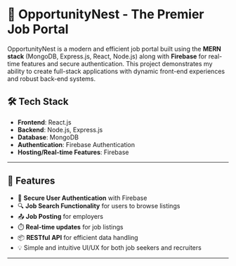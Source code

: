 # 🚀 OpportunityNest - The Premier Job Portal

OpportunityNest is a modern and efficient job portal built using the **MERN stack** (MongoDB, Express.js, React, Node.js) along with **Firebase** for real-time features and secure authentication. This project demonstrates my ability to create full-stack applications with dynamic front-end experiences and robust back-end systems.

## 🛠️ Tech Stack

- **Frontend**: React.js
- **Backend**: Node.js, Express.js
- **Database**: MongoDB
- **Authentication**: Firebase Authentication
- **Hosting/Real-time Features**: Firebase

---

## 🔑 Features

- 🔐 **Secure User Authentication** with Firebase
- 🔍 **Job Search Functionality** for users to browse listings
- 📤 **Job Posting** for employers
- ⏱️ **Real-time updates** for job listings
- 📦 **RESTful API** for efficient data handling
- 💡 Simple and intuitive UI/UX for both job seekers and recruiters

---

